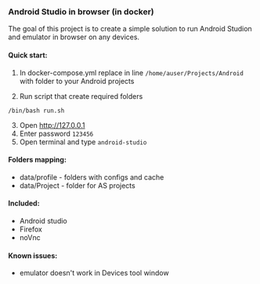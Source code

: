 ### Android Studio in browser (in docker)

The goal of this project is to create a simple solution to run Android Studion and emulator in browser on any devices.

#### Quick start:

1. In docker-compose.yml replace in line `/home/auser/Projects/Android` with folder to your Android projects

2. Run script that create required folders

`/bin/bash run.sh`

3. Open http://127.0.0.1
4. Enter password `123456`
5. Open terminal and type `android-studio` 

#### Folders mapping:

- data/profile - folders with configs and cache
- data/Project - folder for AS projects

#### Included:
- Android studio
- Firefox
- noVnc

#### Known issues:
- emulator doesn't work in Devices tool window

